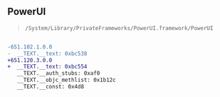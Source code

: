 ## PowerUI

> `/System/Library/PrivateFrameworks/PowerUI.framework/PowerUI`

```diff

-651.102.1.0.0
-  __TEXT.__text: 0xbc538
+651.120.3.0.0
+  __TEXT.__text: 0xbc554
   __TEXT.__auth_stubs: 0xaf0
   __TEXT.__objc_methlist: 0x1b12c
   __TEXT.__const: 0x4d8

```
